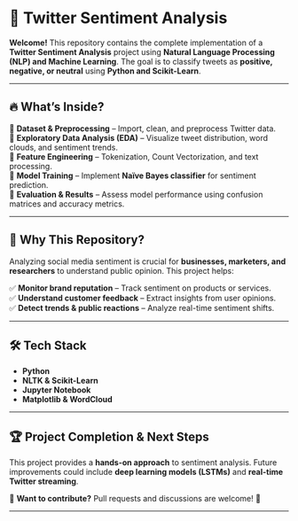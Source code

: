 # 🚀 **Twitter Sentiment Analysis**  

**Welcome!** This repository contains the complete implementation of a **Twitter Sentiment Analysis** project using **Natural Language Processing (NLP) and Machine Learning**. The goal is to classify tweets as **positive, negative, or neutral** using **Python and Scikit-Learn**.  

---

## 🔥 **What’s Inside?**  
📂 **Dataset & Preprocessing** – Import, clean, and preprocess Twitter data.  
📂 **Exploratory Data Analysis (EDA)** – Visualize tweet distribution, word clouds, and sentiment trends.  
📂 **Feature Engineering** – Tokenization, Count Vectorization, and text processing.  
📂 **Model Training** – Implement **Naïve Bayes classifier** for sentiment prediction.  
📂 **Evaluation & Results** – Assess model performance using confusion matrices and accuracy metrics.  

---

## 🎯 **Why This Repository?**  
Analyzing social media sentiment is crucial for **businesses, marketers, and researchers** to understand public opinion. This project helps:  

✅ **Monitor brand reputation** – Track sentiment on products or services.  
✅ **Understand customer feedback** – Extract insights from user opinions.  
✅ **Detect trends & public reactions** – Analyze real-time sentiment shifts.  

---

## 🛠 **Tech Stack**  
- **Python**   
- **NLTK & Scikit-Learn**  
- **Jupyter Notebook**   
- **Matplotlib & WordCloud** 

---

## 🏆 **Project Completion & Next Steps**  
This project provides a **hands-on approach** to sentiment analysis. Future improvements could include **deep learning models (LSTMs)** and **real-time Twitter streaming**.  

📢 **Want to contribute?** Pull requests and discussions are welcome! 🚀  

---




